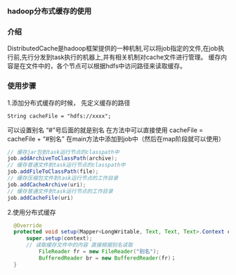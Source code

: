 ### hadoop分布式缓存的使用

### 介绍
DistributedCache是hadoop框架提供的一种机制,可以将job指定的文件,在job执行前,先行分发到task执行的机器上,并有相关机制对cache文件进行管理。
缓存内容是在文件中的，各个节点可以根据hdfs中访问路径来读取缓存。

### 使用步骤
1.添加分布式缓存的时候，
先定义缓存的路径
```
String cacheFile = "hdfs://xxxx";
```
可以设置别名 “#”号后面的就是别名 在方法中可以直接使用
cacheFile = cacheFile + “#别名”
在main方法中添加到job中（然后在map阶段就可以使用）
```java
// 缓存jar包到task运行节点的classpath中
job.addArchiveToClassPath(archive);
// 缓存普通文件到task运行节点的classpath中
job.addFileToClassPath(file);
// 缓存压缩包文件到task运行节点的工作目录
job.addCacheArchive(uri);
// 缓存普通文件到task运行节点的工作目录
job.addCacheFile(uri)
```
2.使用分布式缓存
```java
  @Override
  protected void setup(Mapper<LongWritable, Text, Text, Text>.Context context) throws IOException, InterruptedException {
      super.setup(context);
      // 读取缓存文件中的内容 直接根据别名读取
          FileReader fr = new FileReader("别名");
          BufferedReader br = new BufferedReader(fr)；
  }
```
